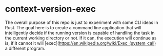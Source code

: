 # context-version-exec

The overall purpose of this repo is just to experiment with some CLI ideas in Rust. The goal here is to create a command line application that will intelligently decide if the running version is capable of handling the task in the current working directory or not. If it can, the execution will continue as is, if it cannot it will [exec](https://en.wikipedia.org/wiki/Exec_(system_call) a different program. 
